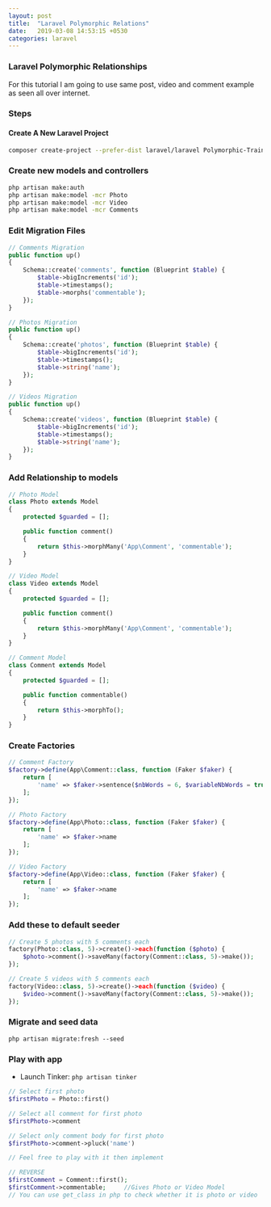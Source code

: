 ```yaml
---
layout: post
title:  "Laravel Polymorphic Relations"
date:   2019-03-08 14:53:15 +0530
categories: laravel
---
```


### Laravel Polymorphic Relationships

For this tutorial I am going to use same post, video and comment example as seen all over internet.

### Steps
#### Create A New Laravel Project
```bash
composer create-project --prefer-dist laravel/laravel Polymorphic-Training
```

### Create new models and controllers
```bash
php artisan make:auth
php artisan make:model -mcr Photo
php artisan make:model -mcr Video
php artisan make:model -mcr Comments
```

### Edit Migration Files
```php
// Comments Migration
public function up()
{
    Schema::create('comments', function (Blueprint $table) {
        $table->bigIncrements('id');
        $table->timestamps();
        $table->morphs('commentable');
    });
}

// Photos Migration
public function up()
{
    Schema::create('photos', function (Blueprint $table) {
        $table->bigIncrements('id');
        $table->timestamps();
        $table->string('name');
    });
}

// Videos Migration
public function up()
{
    Schema::create('videos', function (Blueprint $table) {
        $table->bigIncrements('id');
        $table->timestamps();
        $table->string('name');
    });
}
```

### Add Relationship to models
```php
// Photo Model
class Photo extends Model
{
    protected $guarded = [];

    public function comment()
    {
        return $this->morphMany('App\Comment', 'commentable');
    }
}

// Video Model
class Video extends Model
{
    protected $guarded = [];

    public function comment()
    {
        return $this->morphMany('App\Comment', 'commentable');
    }
}

// Comment Model
class Comment extends Model
{
    protected $guarded = [];

    public function commentable()
    {
        return $this->morphTo();
    }
}
```


### Create Factories
```php
// Comment Factory
$factory->define(App\Comment::class, function (Faker $faker) {
    return [
        'name' => $faker->sentence($nbWords = 6, $variableNbWords = true),
    ];
});

// Photo Factory
$factory->define(App\Photo::class, function (Faker $faker) {
    return [
        'name' => $faker->name
    ];
});

// Video Factory
$factory->define(App\Video::class, function (Faker $faker) {
    return [
        'name' => $faker->name
    ];
});
```


### Add these to default seeder
```php
// Create 5 photos with 5 comments each
factory(Photo::class, 5)->create()->each(function ($photo) {
    $photo->comment()->saveMany(factory(Comment::class, 5)->make());
});

// Create 5 videos with 5 comments each
factory(Video::class, 5)->create()->each(function ($video) {
    $video->comment()->saveMany(factory(Comment::class, 5)->make());
});
```

### Migrate and seed data

```
php artisan migrate:fresh --seed
```

### Play with app

- Launch Tinker: `php artisan tinker`


```php
// Select first photo
$firstPhoto = Photo::first()

// Select all comment for first photo
$firstPhoto->comment

// Select only comment body for first photo
$firstPhoto->comment->pluck('name')

// Feel free to play with it then implement

// REVERSE
$firstComment = Comment::first();
$firstComment->commentable;     //Gives Photo or Video Model
// You can use get_class in php to check whether it is photo or video
```
